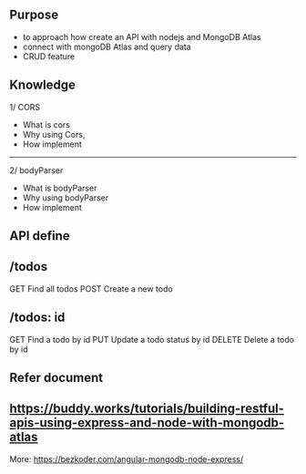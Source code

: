## Purpose
 - to approach how create an API with nodejs and MongoDB Atlas
 - connect with mongoDB Atlas and query data
 - CRUD feature 

## Knowledge
1/ CORS 
- What is cors
- Why using Cors,
- How implement

------------

2/ bodyParser
- What is bodyParser
- Why using bodyParser
- How implement


## API define
/todos 
-------------
GET	Find all todos
POST	Create a new todo

/todos: id
--------------
GET	Find a todo by id
PUT	Update a todo status by id
DELETE	Delete a todo by id


## Refer document
https://buddy.works/tutorials/building-restful-apis-using-express-and-node-with-mongodb-atlas
--
More: 
https://bezkoder.com/angular-mongodb-node-express/
